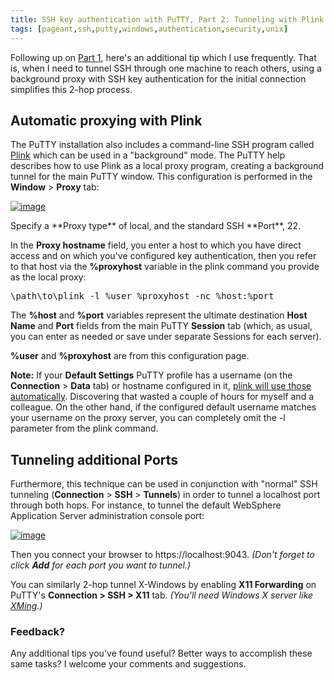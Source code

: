 ```yaml
---
title: SSH key authentication with PuTTY, Part 2: Tunneling with Plink 
tags: [pageant,ssh,putty,windows,authentication,security,unix]
---
```

Following up on [Part 1](/2011/02/03/ssh-key-authentication-with-putty.html), here's an additional tip which I use frequently. That is, when I need to tunnel SSH through one machine to reach others, using a background proxy with SSH key authentication for the initial connection simplifies this 2-hop process.  

## Automatic proxying with Plink

The PuTTY installation also includes a command-line SSH program called [Plink](http://the.earth.li/%7Esgtatham/putty/0.60/htmldoc/Chapter7.html#plink) which can be used in a "background" mode. The PuTTY help describes how to use Plink as a local proxy program, creating a background tunnel for the main PuTTY window. This configuration is performed in the **Window** > **Proxy** tab:

[![image](https://dw1.s81c.com/developerworks/mydeveloperworks/blogs/Dougclectica/resource/PuTTYPlinkProxy.png)](https://www.ibm.com/developerworks/mydeveloperworks/blogs/Dougclectica/resource/PuTTYPlinkProxy.png)

<div>Specify a **Proxy type** of local, and the standard SSH **Port**, 22.  
</div>

In the **Proxy hostname** field, you enter a host to which you have direct access and on which you've configured key authentication, then you refer to that host via the **%proxyhost** variable in the plink command you provide as the local proxy:

<pre>\path\to\plink -l %user %proxyhost -nc %host:%port</pre>

The **%host** and **%port** variables represent the ultimate destination **Host Name** and **Port** fields from the main PuTTY **Session** tab (which, as usual, you can enter as needed or save under separate Sessions for each server).

**%user** and **%proxyhost** are from this configuration page.  

**Note:** If your **Default Settings** PuTTY profile has a username (on the **Connection** > **Data** tab) or hostname configured in it, [plink will use those automatically](http://superuser.com/questions/204985/plink-takes-connection-host-from-puttys-default-connection). Discovering that wasted a couple of hours for myself and a colleague. On the other hand, if the configured default username matches your username on the proxy server, you can completely omit the -l parameter from the plink command.  

## Tunneling additional Ports

Furthermore, this technique can be used in conjunction with "normal" SSH tunneling (**Connection** > **SSH** > **Tunnels**) in order to tunnel a localhost port through both hops. For instance, to tunnel the default WebSphere Application Server administration console port:

[![image](https://dw1.s81c.com/developerworks/mydeveloperworks/blogs/Dougclectica/resource/BLOGS_UPLOADED_IMAGES/sshtunnel.png)](https://www.ibm.com/developerworks/mydeveloperworks/blogs/Dougclectica/resource/BLOGS_UPLOADED_IMAGES/sshtunnel.png)

Then you connect your browser to https://localhost:9043\. _(Don't forget to click **Add** for each port you want to tunnel.)_

You can similarly 2-hop tunnel X-Windows by enabling **X11 Forwarding** on PuTTY's **Connection > SSH > X11** tab. _(You'll need Windows X server like [XMing](http://www.straightrunning.com/XmingNotes/).)_

### Feedback?

Any additional tips you've found useful? Better ways to accomplish these same tasks? I welcome your comments and suggestions.
